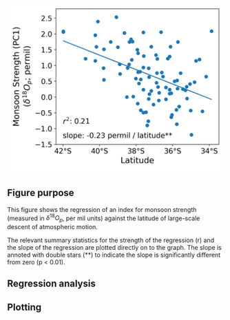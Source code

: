 ![HCI - latitude regression](/assets/hc_regression.png)

## Figure purpose
This figure shows the regression of an index for monsoon strength (measured in $\delta^{18}O_p$, per mil units) against the latitude of large-scale descent of atmospheric motion. 

The relevant summary statistics for the strength of the regression (r) and the slope of the regression are plotted directly on to the graph. The slope is annoted with double stars (**) to indicate the slope is significantly
different from zero (p < 0.01).

## Regression analysis

## Plotting
